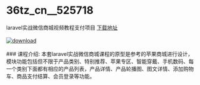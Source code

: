 # 36tz_cn__525718
laravel实战微信商城视频教程支付项目
[下载地址](http://www.36tz.cn/article/525718 "下载地址")
<br/></br>[![download](http://36tz.cn/muke_img/2019_07_1-50-300x177.png "下载地址")](http://www.36tz.cn/article/525718 "下载地址")
<br/></br>### 课程介绍:
本套laravel实战微信商城课程的原型是参考的苹果商城进行设计，模块功能包括但不限于产品类别、特别推荐、苹果专区、智能穿戴、手机数码、每一个类别下面都有相应的产品列表，产品详情、产品轮播图、图文详情、添加购物车、商品支付结算、会员登录等功能。


 

